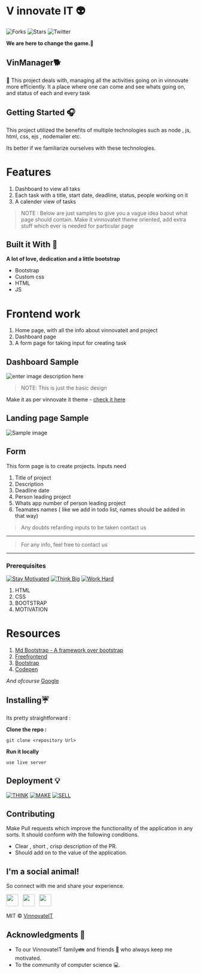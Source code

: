 
# V innovate IT 👽
![Forks](https://img.shields.io/github/forks/kvssankar/viit-project-dashboard?logo=github&style=for-the-badge)
![Stars](https://img.shields.io/github/stars/kvssankar/viit-project-dashboard?label=STARS%20%F0%9F%92%A5&logo=github&style=for-the-badge)
![Twitter](https://img.shields.io/twitter/follow/v_innovate_it?logo=twitter&style=for-the-badge)

**We are here to change the game.🐙** 

## VinManager🐕

👋  This project deals with, managing all the activities going on in vinnovate more efficiently. It a place where one can come and see whats going on, and status of each and every task

## Getting Started 🎧

This project utilized the benefits of multiple technologies such as node , js, html, css, ejs , nodemailer etc.

Its better if we familiarize ourselves with these technologies. 

# Features
1. Dashboard to view all taks
2. Each task with a title, start date, deadline, status, people working on it
3. A calender view of tasks

> NOTE : 
> Below are just samples to give you a vague idea baout what page
should contain. Make it vinnovateit theme oriented, add extra stuff which ever is needed for particular page

## Built it With 🎯
**A lot of love, dedication and a little bootstrap**
* Bootstrap
* Custom css
* HTML
* JS


# Frontend work
1. Home page, with all the info about vinnovateit and project
2. Dashboard page
3. A form page for taking input for creating task

## Dashboard Sample
![enter image description here](https://res.cloudinary.com/sankarkvs/image/upload/v1611644383/sasasasas_sfaeem.png)

> NOTE: This is just the basic design

Make it as per vinnovate it theme - [check it here](https://vinnovateit.com/)

## Landing page Sample
![Sample image](https://res.cloudinary.com/sankarkvs/image/upload/v1611644775/asas_peslpq.png)

## Form
This form page is to create projects. Inputs need
1. Title of project
2. Description 
3. Deadline date
4. Person leading project
5. Whats app number of person leading project
6. Teamates names ( like we add in todo list, names should be added in that way)

>  Any doubts refarding inputs to be taken contact us


***

> For any info, feel free to contact us

***


### Prerequisites
[![Stay Motivated](https://img.shields.io/badge/Stay-Motivated-teal.svg?style=for-the-badge)](https://www.instagram.com/kshitij_dhyani/) [![Think Big](https://img.shields.io/badge/Think-Big-orange.svg?style=for-the-badge)](https://www.linkedin.com/in/kshitijdhyani/) [![Work Hard](https://img.shields.io/badge/Work-Hard-blue.svg?style=for-the-badge)](https://github.com/wimpywarlord)

1. HTML
2. CSS
3. BOOTSTRAP
4. MOTIVATION

# Resources

 1. [Md Bootstrap - A framework over bootstrap](https://mdbootstrap.com/docs/standard/getting-started/installation/)
 2.  [Freefrontend](https://freefrontend.com/)
 3. [Bootstrap](https://getbootstrap.com/)
 4. [Codepen](https://codepen.io/)

*And ofcourse*
[Google](https://www.google.com/webhp?hl=en&ictx=2&sa=X&ved=0ahUKEwjUsffnibnuAhWBj-YKHZbmC04QPQgI)

## Installing☔

Its pretty straightforward :

**Clone the repo :** 
```
git clone <repository Url>
```

**Run it locally** 
```
use live server
```

## Deployment 💡
[![THINK](https://img.shields.io/badge/Stay-Motivated-teal.svg?style=for-the-badge)](https://github.com/wimpywarlord/Mess_It_Up) [![MAKE](https://img.shields.io/badge/Think-Big-orange.svg?style=for-the-badge)](https://www.linkedin.com/in/kshitijdhyani/) [![SELL](https://img.shields.io/badge/Work-Hard-blue.svg?style=for-the-badge)](https://github.com/wimpywarlord)





## Contributing 

Make Pull requests which improve the functionality of the application in any sorts. It should conform with the following conditions. 
* Clear , short , crisp description of the PR. 
* Should add on to the value of the application.

## I'm a social animal!

So connect with me and share your experience.

<a href="https://www.facebook.com/VinnovateIT/" target="_blank"><img height="32" width="32" src="https://cdn.jsdelivr.net/npm/simple-icons@latest/icons/facebook.svg" /></a> &nbsp;&nbsp;<a href="https://www.linkedin.com/company/v-innovate-it" target="_blank"><img height="32" width="32" src="https://cdnjs.cloudflare.com/ajax/libs/ionicons/4.5.6/collection/build/ionicons/svg/logo-linkedin.svg" /></a> &nbsp;&nbsp;<a href="https://www.instagram.com/vinnovateit/" target="_blank"><img height="32" width="32" src="https://cdn.jsdelivr.net/npm/simple-icons@latest/icons/instagram.svg" /></a>

MIT © [VinnovateIT](https://www.instagram.com/vinnovateit/)

## Acknowledgments 💖

* To our VinnovateIT family👪  and friends 👫 who always keep me motivated.
* To the community of computer science 💻.

